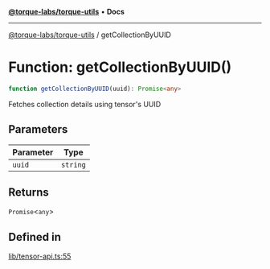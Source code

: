 [**@torque-labs/torque-utils**](../README.md) • **Docs**

***

[@torque-labs/torque-utils](../README.md) / getCollectionByUUID

# Function: getCollectionByUUID()

```ts
function getCollectionByUUID(uuid): Promise<any>
```

Fetches collection details using tensor's UUID

## Parameters

| Parameter | Type |
| ------ | ------ |
| `uuid` | `string` |

## Returns

`Promise`\<`any`\>

## Defined in

[lib/tensor-api.ts:55](https://github.com/torque-labs/torque-utils/blob/fcba00c7b8994c0932484e8f489988b91291c603/lib/tensor-api.ts#L55)
